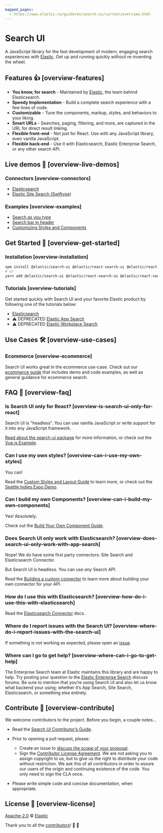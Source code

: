 ```yaml
---
mapped_pages:
  - https://www.elastic.co/guide/en/search-ui/current/overview.html
---
```


# Search UI

A JavaScript library for the fast development of modern, engaging search experiences with [Elastic](https://www.elastic.co/). Get up and running quickly without re-inventing the wheel.

## Features 👍 [overview-features]

- **You know, for search** - Maintained by [Elastic](https://elastic.co), the team behind Elasticsearch.
- **Speedy Implementation** - Build a complete search experience with a few lines of code.
- **Customizable** - Tune the components, markup, styles, and behaviors to your liking.
- **Smart URLs** - Searches, paging, filtering, and more, are captured in the URL for direct result linking.
- **Flexible front-end** - Not just for React. Use with any JavaScript library, even vanilla JavaScript.
- **Flexible back-end** - Use it with Elasticsearch, Elastic Enterprise Search, or any other search API.

## Live demos 👀 [overview-live-demos]

### Connectors [overview-connectors]

- [Elasticsearch](https://codesandbox.io/s/github/elastic/search-ui/tree/main/examples/sandbox?from-embed=&initialpath=/elasticsearch&file=/src/pages/elasticsearch/index.jsx)
- [Elastic Site Search (Swiftype)](https://codesandbox.io/s/github/elastic/search-ui/tree/main/examples/sandbox?from-embed=&initialpath=/site-search&file=/src/pages/site-search/index.jsx)

### Examples [overview-examples]

- [Search as you type](https://codesandbox.io/s/github/elastic/search-ui/tree/main/examples/sandbox?from-embed=&initialpath=/search-as-you-type&file=/src/pages/search-as-you-type/index.jsx)
- [Search bar in header](https://codesandbox.io/s/github/elastic/search-ui/tree/main/examples/sandbox?from-embed=&initialpath=/search-bar-in-header&file=/src/pages/search-bar-in-header/index.jsx)
- [Customizing Styles and Components](https://codesandbox.io/s/github/elastic/search-ui/tree/main/examples/sandbox?from-embed=&initialpath=/customizing-styles-and-html&file=/src/pages/customizing-styles-and-html/index.jsx)

## Get Started 🌟 [overview-get-started]

### Installation [overview-installation]

```sh
npm install @elastic/search-ui @elastic/react-search-ui @elastic/react-search-ui-views
# or
yarn add @elastic/search-ui @elastic/react-search-ui @elastic/react-search-ui-views
```

### Tutorials [overview-tutorials]

Get started quickly with Search UI and your favorite Elastic product by following one of the tutorials below:

- [Elasticsearch](/reference/tutorials-elasticsearch.md)
- ⚠️ DEPRECATED [Elastic App Search](/reference/tutorials-app-search.md)
- ⚠️ DEPRECATED [Elastic Workplace Search](/reference/tutorials-workplace-search.md)

## Use Cases 🛠️ [overview-use-cases]

### Ecommerce [overview-ecommerce]

Search UI works great in the ecommerce use-case. Check out our [ecommerce guide](/reference/ecommerce.md) that includes demo and code examples, as well as general guidance for ecommerce search.

## FAQ 🔮 [overview-faq]

### Is Search UI only for React? [overview-is-search-ui-only-for-react]

Search UI is "headless". You can use vanilla JavaScript or write support for it into any JavaScript framework.

[Read about the search-ui package](https://github.com/elastic/search-ui/tree/main/packages/search-ui) for more information, or check out the [Vue.js Example](https://github.com/elastic/vue-search-ui-demo).

### Can I use my own styles? [overview-can-i-use-my-own-styles]

You can!

Read the [Custom Styles and Layout Guide](/reference/basic-usage.md) to learn more, or check out the [Seattle Indies Expo Demo](https://github.com/elastic/seattle-indies-expo-search).

### Can I build my own Components? [overview-can-i-build-my-own-components]

Yes! Absolutely.

Check out the [Build Your Own Component Guide](/reference/guides-creating-own-components.md).

### Does Search UI only work with Elasticsearch? [overview-does-search-ui-only-work-with-app-search]

Nope! We do have some first party connectors: Site Search and Elasticsearch Connector.

But Search UI is headless. You can use _any_ Search API.

Read the [Building a custom connector](/reference/guides-building-custom-connector.md) to learn more about building your own connector for your API.

### How do I use this with Elasticsearch? [overview-how-do-i-use-this-with-elasticsearch]

Read the [Elasticsearch Connector](/reference/api-connectors-elasticsearch.md) docs.

### Where do I report issues with the Search UI? [overview-where-do-i-report-issues-with-the-search-ui]

If something is not working as expected, please open an [issue](https://github.com/elastic/search-ui/issues/new).

### Where can I go to get help? [overview-where-can-i-go-to-get-help]

The Enterprise Search team at Elastic maintains this library and are happy to help. Try posting your question to the [Elastic Enterprise Search](https://discuss.elastic.co/c/enterprise-search/84) discuss forums. Be sure to mention that you’re using Search UI and also let us know what backend your using; whether it’s App Search, Site Search, Elasticsearch, or something else entirely.

## Contribute 🚀 [overview-contribute]

We welcome contributors to the project. Before you begin, a couple notes…​

- Read the [Search UI Contributor’s Guide](https://github.com/elastic/search-ui/blob/main/CONTRIBUTING.md).
- Prior to opening a pull request, please:

  - Create an issue to [discuss the scope of your proposal](https://github.com/elastic/search-ui/issues).
  - Sign the [Contributor License Agreement](https://www.elastic.co/contributor-agreement/). We are not asking you to assign copyright to us, but to give us the right to distribute your code without restriction. We ask this of all contributors in order to assure our users of the origin and continuing existence of the code. You only need to sign the CLA once.

- Please write simple code and concise documentation, when appropriate.

## License 📗 [overview-license]

[Apache-2.0](https://github.com/elastic/search-ui/blob/main/LICENSE.txt) © [Elastic](https://github.com/elastic)

Thank you to all the [contributors](https://github.com/elastic/search-ui/graphs/contributors)! 🙏 🙏
